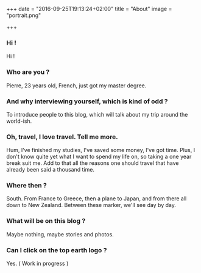 +++
date = "2016-09-25T19:13:24+02:00"
title = "About"
image = "portrait.png"

+++

### Hi !

Hi !

### Who are you ?

Pierre, 23 years old, French, just got my master degree.

### And why interviewing yourself, which is kind of odd ?

To introduce people to this blog, which will talk about my trip around the
world-ish.

### Oh, travel, I love travel. Tell me more.

Hum, I've finished my studies, I've saved some money, I've got time.
Plus, I don't know quite yet what I want to spend my life on, so taking a one
year break suit me.
Add to that all the reasons one should travel that have already been said a
thousand time.

### Where then ?

South.
From France to Greece, then a plane to Japan, and from there all down to New
Zealand.
Between these marker, we'll see day by day.

### What will be on this blog ?

Maybe nothing, maybe stories and photos.

### Can I click on the top earth logo ?

Yes. ( Work in progress )
